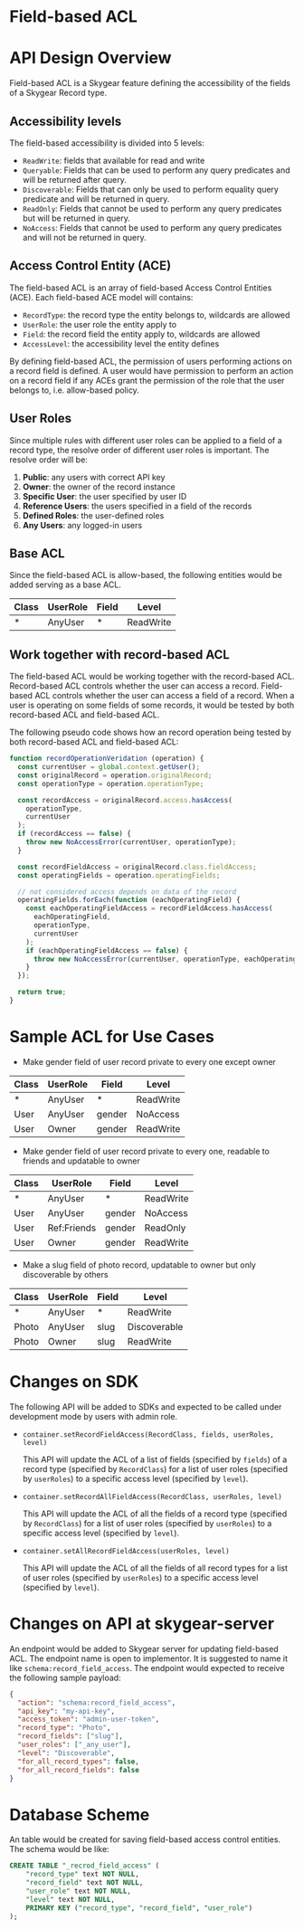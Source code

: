Field-based ACL
================

# API Design Overview

Field-based ACL is a Skygear feature defining the accessibility of the fields
of a Skygear Record type.

## Accessibility levels

The field-based accessibility is divided into 5 levels:

- `ReadWrite`: fields that available for read and write
- `Queryable`: Fields that can be used to perform any query predicates and
  will be returned after query.
- `Discoverable`: Fields that can only be used to perform equality query
  predicate and will be returned in query.
- `ReadOnly`: Fields that cannot be used to perform any query predicates but
  will be returned in query.
- `NoAccess`: Fields that cannot be used to perform any query predicates and
  will not be returned in query.

## Access Control Entity (ACE)

The field-based ACL is an array of field-based Access Control Entities (ACE).
Each field-based ACE model will contains:

- `RecordType`: the record type the entity belongs to, wildcards are allowed
- `UserRole`: the user role the entity apply to
- `Field`: the record field the entity apply to, wildcards are allowed
- `AccessLevel`: the accessibility level the entity defines

By defining field-based ACL, the permission of users performing actions on a
record field is defined. A user would have permission to perform an action on a
record field if any ACEs grant the permission of the role that the user belongs
to, i.e. allow-based policy.

## User Roles

Since multiple rules with different user roles can be applied to a field of a
record type, the resolve order of different user roles is important. The
resolve order will be:

1. **Public**: any users with correct API key
1. **Owner**: the owner of the record instance
1. **Specific User**: the user specified by user ID
1. **Reference Users**: the users specified in a field of the records
1. **Defined Roles**: the user-defined roles
1. **Any Users**: any logged-in users

## Base ACL

Since the field-based ACL is allow-based, the following entities would be added
serving as a base ACL.

| Class | UserRole | Field |   Level   |
|-------|----------|-------|-----------|
| *     | AnyUser  | *     | ReadWrite |

## Work together with record-based ACL

The field-based ACL would be working together with the record-based ACL.
Record-based ACL controls whether the user can access a record. Field-based ACL
controls whether the user can access a field of a record. When a user is
operating on some fields of some records, it would be tested by both
record-based ACL and field-based ACL.

The following pseudo code shows how an record operation being tested by both
record-based ACL and field-based ACL:

```js
function recordOperationVeridation (operation) {
  const currentUser = global.context.getUser();
  const originalRecord = operation.originalRecord;
  const operationType = operation.operationType;

  const recordAccess = originalRecord.access.hasAccess(
    operationType,
    currentUser
  );
  if (recordAccess == false) {
    throw new NoAccessError(currentUser, operationType);
  }

  const recordFieldAccess = originalRecord.class.fieldAccess;
  const operatingFields = operation.operatingFields;

  // not considered access depends on data of the record
  operatingFields.forEach(function (eachOperatingField) {
    const eachOperatingFieldAccess = recordFieldAccess.hasAccess(
      eachOperatingField,
      operationType,
      currentUser
    );
    if (eachOperatingFieldAccess == false) {
      throw new NoAccessError(currentUser, operationType, eachOperatingField);
    }
  });

  return true;
}
```

# Sample ACL for Use Cases

- Make gender field of user record private to every one except owner

| Class | UserRole | Field  |   Level   |
|-------|----------|--------|-----------|
| *     | AnyUser  | *      | ReadWrite |
| User  | AnyUser  | gender | NoAccess  |
| User  | Owner    | gender | ReadWrite |

- Make gender field of user record private to every one, readable to friends
  and updatable to owner

| Class |  UserRole   | Field  |   Level   |
|-------|-------------|--------|-----------|
| *     | AnyUser     | *      | ReadWrite |
| User  | AnyUser     | gender | NoAccess  |
| User  | Ref:Friends | gender | ReadOnly  |
| User  | Owner       | gender | ReadWrite |

- Make a slug field of photo record, updatable to owner but only discoverable
  by others

| Class |  UserRole   | Field |    Level     |
|-------|-------------|-------|--------------|
| *     | AnyUser     | *     | ReadWrite    |
| Photo | AnyUser     | slug  | Discoverable |
| Photo | Owner       | slug  | ReadWrite    |

# Changes on SDK

The following API will be added to SDKs and expected to be called under
development mode by users with admin role.

- `container.setRecordFieldAccess(RecordClass, fields, userRoles, level)`

  This API will update the ACL of a list of fields (specified by `fields`) of a
  record type (specified by `RecordClass`) for a list of user roles (specified
  by `userRoles`) to a specific access level (specified by `level`).

- `container.setRecordAllFieldAccess(RecordClass, userRoles, level)`

  This API will update the ACL of all the fields of a record type (specified
  by `RecordClass`) for a list of user roles (specified by `userRoles`) to a
  specific access level (specified by `level`).

- `container.setAllRecordFieldAccess(userRoles, level)`

  This API will update the ACL of all the fields of all record types for a list
  of user roles (specified by `userRoles`) to a specific access level
  (specified by `level`).

# Changes on API at skygear-server

An endpoint would be added to Skygear server for updating field-based ACL. The
endpoint name is open to implementor. It is suggested to name it like
`schema:record_field_access`. The endpoint would expected to receive
the following sample payload:

```json
{
  "action": "schema:record_field_access",
  "api_key": "my-api-key",
  "access_token": "admin-user-token",
  "record_type": "Photo",
  "record_fields": ["slug"],
  "user_roles": ["_any_user"],
  "level": "Discoverable",
  "for_all_record_types": false,
  "for_all_record_fields": false
}
```

# Database Scheme

An table would be created for saving field-based access control entities. The
schema would be like:

```SQL
CREATE TABLE "_recrod_field_access" (
    "record_type" text NOT NULL,
    "record_field" text NOT NULL,
    "user_role" text NOT NULL,
    "level" text NOT NULL,
    PRIMARY KEY ("record_type", "record_field", "user_role")
);
```
